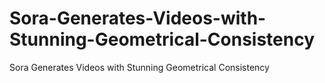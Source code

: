 # Sora-Generates-Videos-with-Stunning-Geometrical-Consistency
Sora Generates Videos with Stunning Geometrical Consistency
